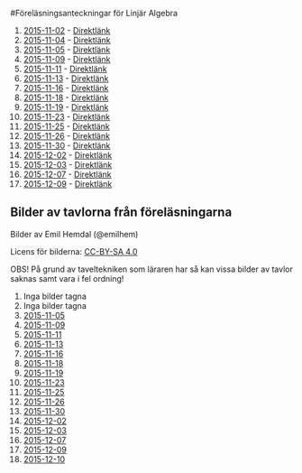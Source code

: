 #Föreläsningsanteckningar för Linjär Algebra

1. [2015-11-02](F1/f1.pdf) - [Direktlänk](https://github.com/erikdsjostrom/Kurser/raw/master/Linjär%20Algebra/F1/f1.pdf)
2. [2015-11-04](F2/f2.pdf) - [Direktlänk](https://github.com/erikdsjostrom/Kurser/raw/master/Linjär%20Algebra/F2/f2.pdf)
3. [2015-11-05](F3/f3.pdf) - [Direktlänk](https://github.com/erikdsjostrom/Kurser/raw/master/Linjär%20Algebra/F3/f3.pdf)
4. [2015-11-09](F4/f4.pdf) - [Direktlänk](https://github.com/erikdsjostrom/Kurser/raw/master/Linjär%20Algebra/F4/f4.pdf)
5. [2015-11-11](F5/f5.pdf) - [Direktlänk](https://github.com/erikdsjostrom/Kurser/raw/master/Linjär%20Algebra/F5/f5.pdf)
6. [2015-11-13](F6/f6.pdf) - [Direktlänk](https://github.com/erikdsjostrom/Kurser/raw/master/Linjär%20Algebra/F6/f6.pdf)
7. [2015-11-16](F7/f7.pdf) - [Direktlänk](https://github.com/erikdsjostrom/Kurser/raw/master/Linjär%20Algebra/F7/f7.pdf)
8. [2015-11-18](F8/f8.pdf) - [Direktlänk](https://github.com/erikdsjostrom/Kurser/raw/master/Linjär%20Algebra/F8/f8.pdf)
9. [2015-11-19](F9/f9.pdf) - [Direktlänk](https://github.com/erikdsjostrom/Kurser/raw/master/Linjär%20Algebra/F9/f9.pdf)
10. [2015-11-23](F10/f10.pdf) - [Direktlänk](https://github.com/erikdsjostrom/Kurser/raw/master/Linjär%20Algebra/F10/f10.pdf)
11. [2015-11-25](F11/f11.pdf) - [Direktlänk](https://github.com/erikdsjostrom/Kurser/raw/master/Linjär%20Algebra/F11/f11.pdf)
12. [2015-11-26](F12/f12.pdf) - [Direktlänk](https://github.com/erikdsjostrom/Kurser/raw/master/Linjär%20Algebra/F12/f12.pdf)
13. [2015-11-30](F13/f13.pdf) - [Direktlänk](https://github.com/erikdsjostrom/Kurser/raw/master/Linjär%20Algebra/F13/f13.pdf)
14. [2015-12-02](F14/f14.pdf) - [Direktlänk](https://github.com/erikdsjostrom/Kurser/raw/master/Linjär%20Algebra/F14/f14.pdf)
15. [2015-12-03](F15/f15.pdf) - [Direktlänk](https://github.com/erikdsjostrom/Kurser/raw/master/Linjär%20Algebra/F15/f15.pdf)
16. [2015-12-07](F16/f16.pdf) - [Direktlänk](https://github.com/erikdsjostrom/Kurser/raw/master/Linjär%20Algebra/F16/f16.pdf)
17. [2015-12-09](F17/f17.pdf) - [Direktlänk](https://github.com/erikdsjostrom/Kurser/raw/master/Linjär%20Algebra/F17/f17.pdf)

## Bilder av tavlorna från föreläsningarna
Bilder av Emil Hemdal (@emilhem)

Licens för bilderna: [CC-BY-SA 4.0](https://creativecommons.org/licenses/by-sa/4.0/)

OBS! På grund av taveltekniken som läraren har så kan vissa bilder av tavlor saknas samt vara i fel ordning!

1. Inga bilder tagna
2. Inga bilder tagna
3. [2015-11-05](F3/foton-på-tavlor/)
4. [2015-11-09](F4/foton-på-tavlor/)
5. [2015-11-11](F5/foton-på-tavlor/)
6. [2015-11-13](F6/foton-på-tavlor/)
7. [2015-11-16](F7/foton-på-tavlor/)
8. [2015-11-18](F8/foton-på-tavlor/)
9. [2015-11-19](F9/foton-på-tavlor/)
10. [2015-11-23](F10/foton-på-tavlor/)
11. [2015-11-25](F11/foton-på-tavlor/)
12. [2015-11-26](F12/foton-på-tavlor/)
13. [2015-11-30](F13/foton-på-tavlor/)
14. [2015-12-02](F14/foton-på-tavlor/)
15. [2015-12-03](F15/foton-på-tavlor/)
16. [2015-12-07](F16/foton-på-tavlor/)
17. [2015-12-09](F17/foton-på-tavlor/)
18. [2015-12-10](F18/foton-på-tavlor/)
